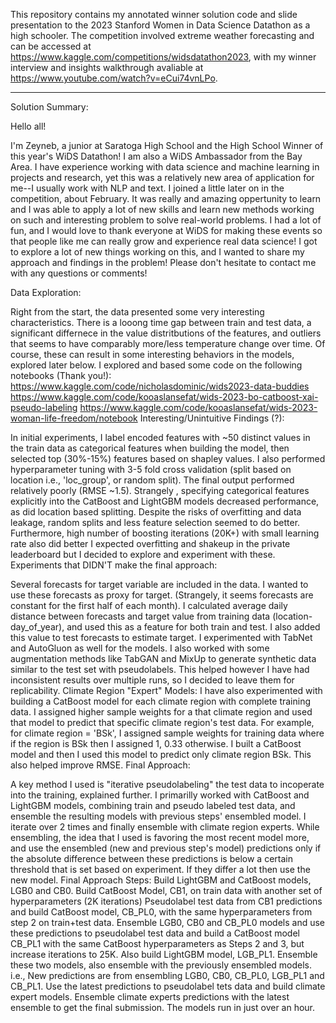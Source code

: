 
This repository contains my annotated winner solution code and slide presentation to the 2023 Stanford Women in Data Science Datathon as a high schooler. The competition involved extreme weather forecasting and can be accessed at https://www.kaggle.com/competitions/widsdatathon2023, with my winner interview and insights walkthrough avaliable at https://www.youtube.com/watch?v=eCui74vnLPo. 

_________________________________________________________________________________________________
Solution Summary:

Hello all!

I'm Zeyneb, a junior at Saratoga High School and the High School Winner of this year's WiDS Datathon! I am also a WiDS Ambassador from the Bay Area. I have experience working with data science and machine learning in projects and research, yet this was a relatively new area of application for me--I usually work with NLP and text. I joined a little later on in the competition, about February. It was really and amazing oppertunity to learn and I was able to apply a lot of new skills and learn new methods working on such and interesting problem to solve real-world problems. I had a lot of fun, and I would love to thank everyone at WiDS for making these events so that people like me can really grow and experience real data science! I got to explore a lot of new things working on this, and I wanted to share my approach and findings in the problem! Please don't hesitate to contact me with any questions or comments!

Data Exploration:

Right from the start, the data presented some very interesting characteristics. There is a looong time gap between train and test data, a significant differnece in the value distritbutions of the features, and outliers that seems to have comparably more/less temperature change over time. Of course, these can result in some interesting behaviors in the models, explored later below.
I explored and based some code on the following notebooks (Thank you!):
https://www.kaggle.com/code/nicholasdominic/wids2023-data-buddies
https://www.kaggle.com/code/kooaslansefat/wids-2023-bo-catboost-xai-pseudo-labeling
https://www.kaggle.com/code/kooaslansefat/wids-2023-woman-life-freedom/notebook
Interesting/Unintuitive Findings (?):

In initial experiments, I label encoded features with ~50 distinct values in the train data as categorical features when building the model, then selected top (30%-15%) features based on shapley values. I also performed hyperparameter tuning with 3-5 fold cross validation (split based on location i.e., 'loc_group', or random split). The final output performed relatively poorly (RMSE ~1.5). Strangely , specifying categorical features explicitly into the CatBoost and LightGBM models decreased performance, as did location based splitting. Despite the risks of overfitting and data leakage, random splits and less feature selection seemed to do better.
Furthermore, high number of boosting iterations (20K+) with small learning rate also did better
I expected overfitting and shakeup in the private leaderboard but I decided to explore and experiment with these.
Experiments that DIDN'T make the final approach:

Several forecasts for target variable are included in the data. I wanted to use these forecasts as proxy for target. (Strangely, it seems forecasts are constant for the first half of each month). I calculated average daily distance between forecasts and target value from training data (location-day_of_year), and used this as a feature for both train and test. I also added this value to test forecasts to estimate target.
I experimented with TabNet and AutoGluon as well for the models. I also worked with some augmentation methods like TabGAN and MixUp to generate synthetic data similar to the test set with pseudolabels. This helped however I have had inconsistent results over multiple runs, so I decided to leave them for replicability.
Climate Region "Expert" Models: I have also experimented with building a CatBoost model for each climate region with complete training data. I assigned higher sample weights for a that climate region and used that model to predict that specific climate region's test data. For example, for climate region = 'BSk', I assigned sample weights for training data where if the region is BSk then I assigned 1, 0.33 otherwise. I built a CatBoost model and then I used this model to predict only climate region BSk. This also helped improve RMSE.
Final Approach:

A key method I used is "iterative pseudolabeling" the test data to incoperate into the training, explained further.
I primarilly worked with CatBoost and LightGBM models, combining train and pseudo labeled test data, and ensemble the resulting models with previous steps' ensembled model. I iterate over 2 times and finally ensemble with climate region experts. While ensembling, the idea that I used is favoring the most recent model more, and use the ensembled (new and previous step's model) predictions only if the absolute difference between these predictions is below a certain threshold that is set based on experiment. If they differ a lot then use the new model. Final Approach Steps:
Build LightGBM and CatBoost models, LGB0 and CB0.
Build CatBoost Model, CB1, on train data with another set of hyperparameters (2K iterations)
Pseudolabel test data from CB1 predictions and build CatBoost model, CB_PL0, with the same hyperparameters from step 2 on train+test data.
Ensemble LGB0, CB0 and CB_PL0 models and use these predictions to pseudolabel test data and build a CatBoost model CB_PL1 with the same CatBoost hyperparameters as Steps 2 and 3, but increase iterations to 25K. Also build LightGBM model, LGB_PL1. Ensemble these two models, also ensemble with the previously ensembled models. i.e., New predictions are from ensembling LGB0, CB0, CB_PL0, LGB_PL1 and CB_PL1.
Use the latest predictions to pseudolabel tets data and build climate expert models. Ensemble climate experts predictions with the latest ensemble to get the final submission.
The models run in just over an hour.

